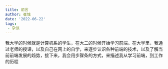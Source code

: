 ```yaml
---
title: 前言
author: 崔城
date: '2022-06-22'
tags:
 - 杂谈
---
```


我大学的时候就是计算机系的学生，在大二的时候开始学习前端。在大学里，我通过老师的授课，以及自己在网上的自学，来逐步认识各种前端的技术，以及了解当前前端发展的趋势，接下来，我会用步骤条的方式，来描述我从学习前端，到工作的历程
